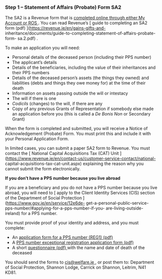 ###  Step 1 – Statement of Affairs (Probate) Form SA2

The SA2 is a Revenue form that is [ completed online through either My Account
or ROS ](https://www.revenue.ie/en/home.aspx) . You can read Revenue’s [ guide
to completing an SA2 form (pdf) ](https://revenue.ie/en/gains-gifts-and-
inheritance/documents/guide-to-completing-statement-of-affairs-probate-form-
sa.2.pdf) .

To make an application you will need:

  * Personal details of the deceased person (including their PPS number) 
  * The applicant’s details 
  * Details of the beneficiaries, including the value of their inheritances and their PPS numbers 
  * Details of the deceased person’s assets (the things they owned) and liabilities (debts and things they owe money for) at the time of their death 
  * Information on assets passing outside the will or intestacy 
  * The will if there is one 
  * _Codicils_ (changes) to the will, if there are any 
  * Copy of any previous Grants of Representation if somebody else made an application before you (this is called a _De Bonis Non_ or Secondary Grant) 

When the form is completed and submitted, you will receive a Notice of
Acknowledgement (Probate) Form. You must print this and include it with your
Personal Application Form.

In limited cases, you can submit a paper SA2 form to Revenue. You must contact
the [ National Capital Acquisitions Tax (CAT) Unit
](https://www.revenue.ie/en/contact-us/customer-service-contact/national-
capital-acquisitions-tax-cat-unit.aspx) explaining the reason why you cannot
submit the form electronically.

**If you don’t have a PPS number because you live abroad**

If you are a beneficiary and you do not have a PPS number because you live
abroad, you will need to [ apply to the Client Identity Services (CIS) section
of the Department of Social Protection ](https://www.gov.ie/en/service/12e6de-
get-a-personal-public-service-pps-number/#applying-for-a-pps-number-if-you-
are-living-outside-ireland) for a PPS number.

You must provide proof of your identity and address, and you must complete:

  * An [ application form for a PPS number (REG1) (pdf) ](https://www.gov.ie/pdf/?file=https://assets.gov.ie/71515/6477c75d67ed40d2beccc6565c142d09.pdf#page=null)
  * A [ PPS number exceptional registration application form (pdf) ](https://www.gov.ie/pdf/?file=https://assets.gov.ie/124435/f883de3c-1a05-4666-bad4-a1af2af27841.pdf#page=null)
  * A short [ questionnaire (pdf) ](https://www.gov.ie/pdf/?file=https://assets.gov.ie/124438/26450805-5b58-4929-bd42-ce103d6aca23.pdf#page=null) with the name and date of death of the deceased 

You should send the forms to [ cis@welfare.ie ](mailto:cis@welfare.ie) , or
post them to: Department of Social Protection, Shannon Lodge, Carrick on
Shannon, Leitrim, N41 KD81.
